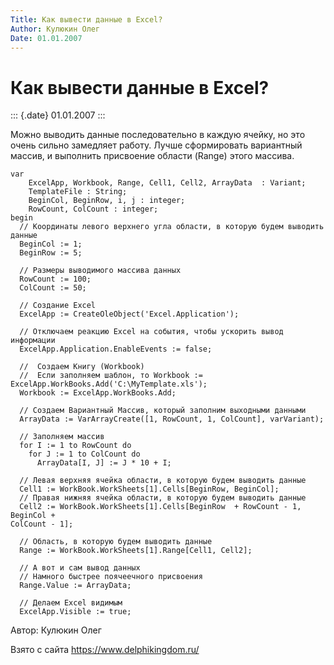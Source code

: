 ```yaml
---
Title: Как вывести данные в Excel?
Author: Кулюкин Олег
Date: 01.01.2007
---
```



Как вывести данные в Excel?
===========================

::: {.date}
01.01.2007
:::

Можно выводить данные последовательно в каждую ячейку,
но это очень сильно замедляет работу.
Лучше сформировать вариантный массив,
и выполнить присвоение области (Range) этого массива.

    var
        ExcelApp, Workbook, Range, Cell1, Cell2, ArrayData  : Variant;
        TemplateFile : String;
        BeginCol, BeginRow, i, j : integer;
        RowCount, ColCount : integer;
    begin
      // Координаты левого верхнего угла области, в которую будем выводить данные
      BeginCol := 1;
      BeginRow := 5;
     
      // Размеры выводимого массива данных
      RowCount := 100;
      ColCount := 50;
     
      // Создание Excel
      ExcelApp := CreateOleObject('Excel.Application');
     
      // Отключаем реакцию Excel на события, чтобы ускорить вывод информации
      ExcelApp.Application.EnableEvents := false;
     
      //  Создаем Книгу (Workbook)
      //  Если заполняем шаблон, то Workbook := ExcelApp.WorkBooks.Add('C:\MyTemplate.xls');
      Workbook := ExcelApp.WorkBooks.Add;
     
      // Создаем Вариантный Массив, который заполним выходными данными
      ArrayData := VarArrayCreate([1, RowCount, 1, ColCount], varVariant);
     
      // Заполняем массив
      for I := 1 to RowCount do
        for J := 1 to ColCount do
          ArrayData[I, J] := J * 10 + I;
     
      // Левая верхняя ячейка области, в которую будем выводить данные
      Cell1 := WorkBook.WorkSheets[1].Cells[BeginRow, BeginCol];
      // Правая нижняя ячейка области, в которую будем выводить данные
      Cell2 := WorkBook.WorkSheets[1].Cells[BeginRow  + RowCount - 1, BeginCol +
    ColCount - 1];
     
      // Область, в которую будем выводить данные
      Range := WorkBook.WorkSheets[1].Range[Cell1, Cell2];
     
      // А вот и сам вывод данных
      // Намного быстрее поячеечного присвоения
      Range.Value := ArrayData;
     
      // Делаем Excel видимым
      ExcelApp.Visible := true;

Автор: Кулюкин Олег

Взято с сайта <https://www.delphikingdom.ru/>
